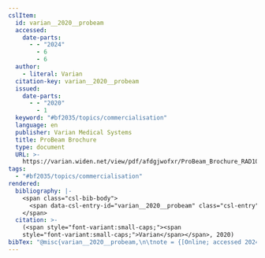 ```yaml
---
cslItem:
  id: varian__2020__probeam
  accessed:
    date-parts:
      - - "2024"
        - 6
        - 6
  author:
    - literal: Varian
  citation-key: varian__2020__probeam
  issued:
    date-parts:
      - - "2020"
        - 1
  keyword: "#bf2035/topics/commercialisation"
  language: en
  publisher: Varian Medical Systems
  title: ProBeam Brochure
  type: document
  URL: >-
    https://varian.widen.net/view/pdf/afdgjwofxr/ProBeam_Brochure_RAD10319B_Jan2020.pdf?u=fu64nb
tags:
  - "#bf2035/topics/commercialisation"
rendered:
  bibliography: |-
    <span class="csl-bib-body">
      <span data-csl-entry-id="varian__2020__probeam" class="csl-entry"><span class='author-bib'>Varian</span>. <span class='date-bib'>(2020)</span>. <span class='title'><i><b><span style="font-style:normal;">ProBeam Brochure</span></b></i></span>. Varian Medical Systems. <span class='URL'><a href='https://varian.widen.net/view/pdf/afdgjwofxr/ProBeam_Brochure_RAD10319B_Jan2020.pdf?u=fu64nb'>LINK</a></span></span>
    </span>
  citation: >-
    (<span style="font-variant:small-caps;"><span
    style="font-variant:small-caps;">Varian</span></span>, 2020)
bibTex: "@misc{varian__2020__probeam,\n\tnote = {[Online; accessed 2024-06-06]},\n\tauthor = {{Varian}},\n\tyear = {2020},\n\tmonth = {1},\n\tpublisher = {Varian Medical Systems},\n\ttitle = {ProBeam {Brochure}},\n\turl = {https://varian.widen.net/view/pdf/afdgjwofxr/ProBeam_Brochure_RAD10319B_Jan2020.pdf?u=fu64nb},\n}\n\n"
---
```


